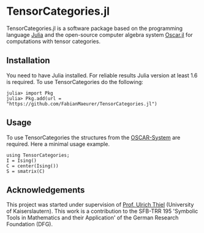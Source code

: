 # TensorCategories.jl

TensorCategories.jl is a software package based on the programming language [Julia](https://julialang.org) and the open-source computer algebra system [Oscar.jl](https://github.com/oscar-system/Oscar.jl) for computations with tensor categories. 

## Installation

You need to have Julia installed. For reliable results Julia version at least 1.6 is required. To use TensorCategories
do the following:

```julia-repl
julia> import Pkg
julia> Pkg.add(url = "https://github.com/FabianMaeurer/TensorCategories.jl")
```

## Usage

To use TensorCategories the structures from the [OSCAR-System](https://github.com/oscar-system/Oscar.jl) are required. Here a minimal usage example.

```@repl
using TensorCategories;
I = Ising()
C = center(Ising())
S = smatrix(C)
```

## Acknowledgements

This project was started under supervision of [Prof. Ulrich Thiel](https://ulthiel.com/math/)  (University of Kaiserslautern). This work is a
contribution to the SFB-TRR 195 'Symbolic Tools in Mathematics and their
Application' of the German Research Foundation (DFG).
